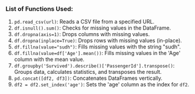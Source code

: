 ### List of Functions Used:

1. `pd.read_csv(url)`: Reads a CSV file from a specified URL.
2. `df.isnull().sum()`: Checks for missing values in the DataFrame.
3. `df.dropna(axis=1)`: Drops columns with missing values.
4. `df.dropna(inplace=True)`: Drops rows with missing values (in-place).
5. `df.fillna(value="sudh")`: Fills missing values with the string "sudh".
6. `df.fillna(value=df['Age'].mean())`: Fills missing values in the 'Age' column with the mean value.
7. `df.groupby('Survived').describe()['PassengerId'].transpose()`: Groups data, calculates statistics, and transposes the result.
8. `pd.concat([df2, df3])`: Concatenates DataFrames vertically.
9. `df2 = df2.set_index('age')`: Sets the 'age' column as the index for `df2`.

